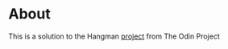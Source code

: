 # About
This is a solution to the Hangman [project](https://www.theodinproject.com/courses/ruby-programming/lessons/file-i-o-and-serialization) from The Odin Project
